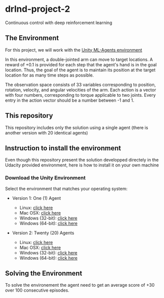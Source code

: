 # drlnd-project-2
Continuous control with deep reinforcement learning

## The Environment
For this project, we will work with the [Unity ML-Agents environment](https://github.com/Unity-Technologies/ml-agents/blob/master/docs/Installation.md)

In this environment, a double-jointed arm can move to target locations. A reward of +0.1 is provided for each step that the agent's hand is in the goal location. Thus, the goal of the agent is to maintain its position at the target location for as many time steps as possible.

The observation space consists of 33 variables corresponding to position, rotation, velocity, and angular velocities of the arm. Each action is a vector with four numbers, corresponding to torque applicable to two joints. Every entry in the action vector should be a number between -1 and 1.

## This repository
This repository includes only the solution using a single agent (there is another version with 20 identical agents)

## Instruction to install the environment
Even though this repository present the solution developped directely in the Udacity provided environment, here is how to install it on your own machine

### Download the Unity Environment
Select the environment that matches your operating system:

- Version 1: One (1) Agent
  - Linux: [click here](https://s3-us-west-1.amazonaws.com/udacity-drlnd/P2/Reacher/one_agent/Reacher_Linux.zip)
  - Mac OSX: [click here](https://s3-us-west-1.amazonaws.com/udacity-drlnd/P2/Reacher/one_agent/Reacher.app.zip)
  - Windows (32-bit): [click here](https://s3-us-west-1.amazonaws.com/udacity-drlnd/P2/Reacher/one_agent/Reacher_Windows_x86.zip)
  - Windows (64-bit): [click here](https://s3-us-west-1.amazonaws.com/udacity-drlnd/P2/Reacher/one_agent/Reacher_Windows_x86_64.zip)

- Version 2: Twenty (20) Agents
  - Linux: [click here](https://s3-us-west-1.amazonaws.com/udacity-drlnd/P2/Reacher/Reacher_Linux.zip)
  - Mac OSX: [click here](https://s3-us-west-1.amazonaws.com/udacity-drlnd/P2/Reacher/Reacher.app.zip)
  - Windows (32-bit): [click here](https://s3-us-west-1.amazonaws.com/udacity-drlnd/P2/Reacher/Reacher_Windows_x86.zip)
  - Windows (64-bit): [click here](https://s3-us-west-1.amazonaws.com/udacity-drlnd/P2/Reacher/Reacher_Windows_x86_64.zip)

## Solving the Environment
To solve the environement the agent need to get an average score of +30 over 100 consecutive episodes.
